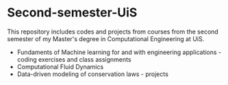 # Second-semester-UiS  

This repository includes codes and projects from courses from the second semester of my Master's degree in Computational Engineering at UiS.
- Fundaments of Machine learning for and with engineering applications - coding exercises and class assignments
- Computational Fluid Dynamics
- Data-driven modeling of conservation laws - projects
